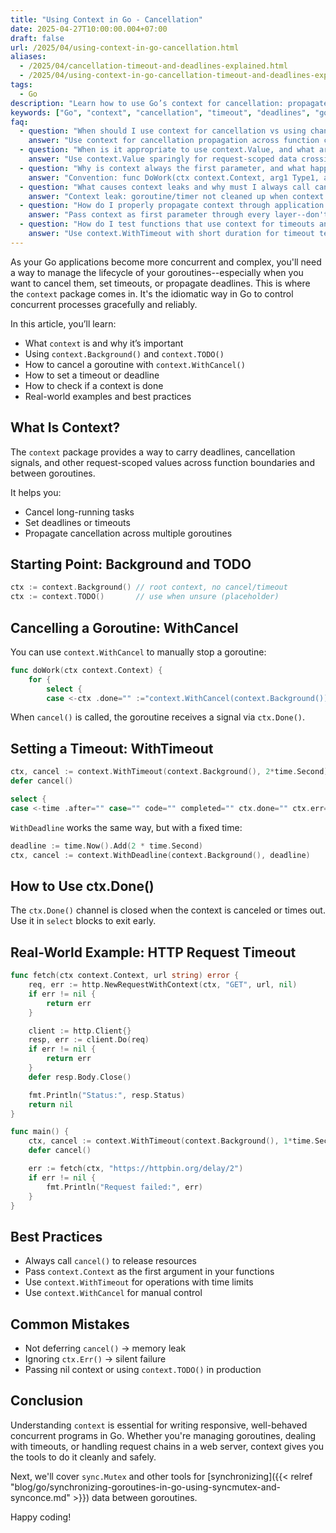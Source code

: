 ```yaml
---
title: "Using Context in Go - Cancellation"
date: 2025-04-27T10:00:00.004+07:00
draft: false
url: /2025/04/using-context-in-go-cancellation.html
aliases:
  - /2025/04/cancellation-timeout-and-deadlines-explained.html
  - /2025/04/using-context-in-go-cancellation-timeout-and-deadlines-explained.html
tags:
  - Go
description: "Learn how to use Go’s context for cancellation: propagate cancel signals across goroutines, avoid leaks with defer cancel, and write resilient handlers."
keywords: ["Go", "context", "cancellation", "timeout", "deadlines", "goroutines"]
faq:
  - question: "When should I use context for cancellation vs using channels or sync primitives?"
    answer: "Use context for cancellation propagation across function calls and goroutines--standardized, composable. Use channels for data flow with cancellation as side effect. Context (cancellation signal): func Process(ctx context.Context, items []Item) error { for _, item := range items { select { case <-ctx.Done(): return ctx.Err(); default: process(item) } } }--stops on cancel. Use when: (1) Request-scoped cancellation: HTTP request canceled, stop all workers. (2) Timeout enforcement: database query, API call--hard deadline. (3) Cascading cancellation: parent goroutine canceled, children stop. (4) Standard library integration: http.NewRequestWithContext, sql.QueryContext. Channels (data + cancellation): done := make(chan struct{}); go func() { for { select { case <-done: return; case item := <-workCh: process(item) } } }(); close(done)--stops and signals completion. Use when: (1) Producer-consumer: channel carries work items, close signals no more. (2) Fan-out pattern: distribute to workers, close to stop. (3) Need to distinguish completion from cancellation: done vs canceled. Comparison: context standardized (first param convention), works with stdlib, timeout/deadline built-in. Channels custom, more flexibility, can carry data. Don't mix: passing both context and done channel--redundant, confusing. Best practice: context for cancellation signal, channels for work distribution. Pattern: accept context in function, check ctx.Done() in loops: for { select { case <-ctx.Done(): return; default: work() } }. HTTP handlers: r.Context() provides request context--canceled when client disconnects. Background jobs: use context.Background() as root, derive timeouts: ctx, cancel := context.WithTimeout(context.Background(), 5*time.Minute)."
  - question: "When is it appropriate to use context.Value, and what are its limitations?"
    answer: "Use context.Value sparingly for request-scoped data crossing API boundaries (request ID, auth token)--not for optional parameters. Avoid for business logic or configuration. Valid use: ctx = context.WithValue(ctx, requestIDKey, uuid.New()); later: id := ctx.Value(requestIDKey).(uuid.UUID). Examples: (1) Request ID for logging: tracing distributed requests. (2) Auth token: JWT extracted from header, passed to services. (3) User identity: authenticated user, used in audit logs. (4) Correlation data: tracing spans, baggage. Invalid use: (1) Optional function parameters: passing timeout via context.Value instead of parameter--wrong, use context.WithTimeout. (2) Configuration: passing DB connection, logger via context--wrong, inject as dependencies. (3) Business data: passing orderID via context--wrong, make it function parameter. Why limitations: (1) Type-unsafe: ctx.Value returns any, need type assertion--runtime panic if wrong. (2) Implicit: hidden dependencies, hard to see what function needs. (3) Not discoverable: can't tell from signature what's in context. (4) Testing harder: must populate context with all values tests need. Best practice: define typed keys: type contextKey string; const requestIDKey contextKey = \"requestID\". Avoid string keys: collisions between packages. Helpers: func RequestIDFromContext(ctx context.Context) (uuid.UUID, bool) { id, ok := ctx.Value(requestIDKey).(uuid.UUID); return id, ok }--type-safe extraction. Go proverb: 'context.Value should inform, not control'--use for observability (logging, tracing), not business logic. Anti-pattern: ctx.Value(\"timeout\")--use context.WithTimeout. ctx.Value(\"db\")--inject DB as struct field. If data is required for function to work: make it parameter, not context value. Production: limit context.Value to cross-cutting concerns: request ID, trace ID, user ID--data that flows through every layer but isn't core to any."
  - question: "Why is context always the first parameter, and what happens if I don't follow this convention?"
    answer: "Convention: func DoWork(ctx context.Context, arg1 Type1, arg2 Type2) error--context first, before other parameters. Consistency aids readability and tooling. Why first: (1) Consistency--every function looks same: db.QueryContext(ctx, query), http.NewRequestWithContext(ctx, method, url, body). (2) Visibility--context handling is important, first position emphasizes it. (3) Tooling--linters check first param is context: revive, staticcheck. (4) Standard library--all stdlib context-aware functions use this convention. What if you don't: (1) Code reviewers confused--not idiomatic. (2) Linters warn--golangci-lint flags non-standard position. (3) Harder refactoring--automated tools expect first param. (4) Team inconsistency--some functions ctx first, others ctx last. Exceptions: methods on types: func (s *Service) Process(id int, ctx context.Context)--still not recommended, prefer func (s *Service) Process(ctx context.Context, id int). Variadic functions: func (s *Service) Process(ctx context.Context, ids ...int)--ctx before variadic. Optional context: func Process(arg string, ctx ...context.Context)--anti-pattern, always require context or don't use it. Migration: adding context to existing function: change func Process(id int) error to func Process(ctx context.Context, id int) error--breaking change, version bump or new function ProcessWithContext. Best practice: always ctx as first param, use context.Background() if no cancellation needed initially--easier to add timeout later. Production: enforce with linter: revive with context-as-argument rule."
  - question: "What causes context leaks and why must I always call cancel() even if context expires naturally?"
    answer: "Context leak: goroutine/timer not cleaned up when context no longer needed--causes memory leak. Always defer cancel() immediately after creating context. Problem: ctx, cancel := context.WithTimeout(context.Background(), 5*time.Second); doWork(ctx)--if doWork returns in 1 second, timer runs for 4 more seconds unnecessarily. Multiply by 1000 requests/sec = thousands of leaked timers. Fix: ctx, cancel := context.WithTimeout(context.Background(), 5*time.Second); defer cancel(); doWork(ctx)--cancel() stops timer immediately when function returns. Why cancel() even if timeout expires: (1) WithTimeout creates goroutine + timer--need cleanup even after expiry. (2) WithCancel allocates resources--must release. (3) Multiple calls safe--cancel() idempotent, calling after expiry is no-op. Memory leak example: func handler(w http.ResponseWriter, r *http.Request) { ctx, _ := context.WithTimeout(r.Context(), 1*time.Second); query(ctx) }--never calls cancel(), timer leaks every request. 1M requests = 1M leaked timers. Correct: func handler(w http.ResponseWriter, r *http.Request) { ctx, cancel := context.WithTimeout(r.Context(), 1*time.Second); defer cancel(); query(ctx) }. Detection: go tool pprof -http=:6060 http://localhost:6060/debug/pprof/heap--shows leaked allocations. Monitor goroutine count: runtime.NumGoroutine()--grows unbounded if leaking. Pattern: always defer cancel() on same line: ctx, cancel := context.WithCancel(ctx); defer cancel()--hard to forget. Exception: none--always call cancel(). Even: ctx, cancel := context.WithCancel(context.Background()); go worker(ctx); shutdown := func() { cancel() }--shutdown calls cancel later, not leaked. Linters: govet warns 'cancel not called' but not always--manual review needed. Best practice: defer cancel() immediately, treat as invariant like defer file.Close()."
  - question: "How do I properly propagate context through application layers (handler -> service -> repository)?"
    answer: "Pass context as first parameter through every layer--don't create new root contexts mid-stack, derive from incoming context. HTTP handler (entry point): func handler(w http.ResponseWriter, r *http.Request) { ctx := r.Context(); user, err := userService.GetUser(ctx, id); ... }. r.Context() provides request context--canceled when client disconnects, has request-scoped values. Service layer: func (s *UserService) GetUser(ctx context.Context, id int) (*User, error) { user, err := s.repo.FindByID(ctx, id); if err != nil { return nil, err }; return user, nil }--passes context down. Repository layer: func (r *UserRepository) FindByID(ctx context.Context, id int) (*User, error) { return r.db.QueryRowContext(ctx, 'SELECT * FROM users WHERE id=$1', id).Scan(&user) }--uses context for query cancellation. Adding timeout at service layer: func (s *UserService) GetUser(ctx context.Context, id int) (*User, error) { ctx, cancel := context.WithTimeout(ctx, 2*time.Second); defer cancel(); return s.repo.FindByID(ctx, id) }--derives from incoming ctx, adds 2s timeout. Why derive: inherits parent cancellation--if handler ctx canceled (client disconnected), service/repo operations also canceled. Don't: create new root: func (s *UserService) GetUser(ctx context.Context, id int) (*User, error) { newCtx := context.Background(); return s.repo.FindByID(newCtx, id) }--breaks cancellation chain, query continues even if client gone. Background workers: use context.Background() as root since no incoming request: go func() { ctx := context.Background(); for { processJob(ctx) } }(). With shutdown: ctx, cancel := context.WithCancel(context.Background()); go worker(ctx); on shutdown: cancel()--stops worker. Testing: pass context.Background() in tests, or context.WithTimeout for timeout tests: ctx, cancel := context.WithTimeout(context.Background(), 100*time.Millisecond); defer cancel(); err := svc.SlowOperation(ctx); assert.Equal(context.DeadlineExceeded, err). Best practice: never create new root context in middle of call stack (except background jobs), always derive from incoming context--preserves cancellation and values."
  - question: "How do I test functions that use context for timeouts and cancellation?"
    answer: "Use context.WithTimeout with short duration for timeout tests, context.WithCancel with manual cancel for cancellation tests--verify function respects context. Test timeout: func TestProcessTimeout(t *testing.T) { ctx, cancel := context.WithTimeout(context.Background(), 10*time.Millisecond); defer cancel(); err := Process(ctx); assert.Equal(t, context.DeadlineExceeded, err) }--Process should return within 10ms with DeadlineExceeded error. Test cancellation: func TestProcessCancellation(t *testing.T) { ctx, cancel := context.WithCancel(context.Background()); go func() { time.Sleep(10 * time.Millisecond); cancel() }(); err := Process(ctx); assert.Equal(t, context.Canceled, err) }--Process should stop when cancel() called. Test context propagation: func TestContextPropagation(t *testing.T) { ctx := context.WithValue(context.Background(), requestIDKey, \"test-123\"); result := ProcessWithContext(ctx); assert.Equal(t, \"test-123\", result.RequestID) }--verify context values passed through. Mock timeouts for external calls: type mockClient struct { delay time.Duration }; func (m *mockClient) Fetch(ctx context.Context) error { select { case <-time.After(m.delay): return nil; case <-ctx.Done(): return ctx.Err() } }--simulates slow operation, respects context. Table-driven timeout tests: tests := []struct { name string; timeout time.Duration; expectErr error }{{\"fast\", 1*time.Second, nil}, {\"timeout\", 10*time.Millisecond, context.DeadlineExceeded}}; for _, tt := range tests { t.Run(tt.name, func(t *testing.T) { ctx, cancel := context.WithTimeout(context.Background(), tt.timeout); defer cancel(); err := SlowFunc(ctx); assert.Equal(t, tt.expectErr, err) }) }. Testing cleanup: verify cancel() called: called := false; cancel := func() { called = true }; defer func() { assert.True(t, called, \"cancel not called\") }()--ensures no leak. Integration tests: use real context with reasonable timeout: ctx, cancel := context.WithTimeout(context.Background(), 5*time.Second); defer cancel(); err := RealAPICall(ctx); assert.NoError(t, err)--tests actual behavior. Best practice: separate unit tests (mock timeouts, fast) from integration tests (real context, slower). Always test that long-running functions respect ctx.Done()--critical for production responsiveness."
---
```


As your Go applications become more concurrent and complex, you'll need a way to manage the lifecycle of your goroutines--especially when you want to cancel them, set timeouts, or propagate deadlines. This is where the `context` package comes in. It's the idiomatic way in Go to control concurrent processes gracefully and reliably.

In this article, you’ll learn:

*   What `context` is and why it’s important
*   Using `context.Background()` and `context.TODO()`
*   How to cancel a goroutine with `context.WithCancel()`
*   How to set a timeout or deadline
*   How to check if a context is done
*   Real-world examples and best practices

What Is Context?
----------------

The `context` package provides a way to carry deadlines, cancellation signals, and other request-scoped values across function boundaries and between goroutines.

It helps you:

*   Cancel long-running tasks
*   Set deadlines or timeouts
*   Propagate cancellation across multiple goroutines

Starting Point: Background and TODO
-----------------------------------

```go
ctx := context.Background() // root context, no cancel/timeout
ctx := context.TODO()       // use when unsure (placeholder)
```

Cancelling a Goroutine: WithCancel
----------------------------------

You can use `context.WithCancel` to manually stop a goroutine:

```go
func doWork(ctx context.Context) {
    for {
        select {
        case <-ctx .done="" :="context.WithCancel(context.Background())" cancel="" canceled="" code="" context="" ctx="" default:="" dowork="" fmt.println="" func="" go="" main="" orking...="" oroutine="" return="" the="" time.millisecond="" time.second="" time.sleep="">
```

When `cancel()` is called, the goroutine receives a signal via `ctx.Done()`.

Setting a Timeout: WithTimeout
------------------------------

```go
ctx, cancel := context.WithTimeout(context.Background(), 2*time.Second)
defer cancel()

select {
case <-time .after="" case="" code="" completed="" ctx.done="" ctx.err="" fmt.println="" ontext="" peration="" time.second="" timeout:="">
```

`WithDeadline` works the same way, but with a fixed time:

```go
deadline := time.Now().Add(2 * time.Second)
ctx, cancel := context.WithDeadline(context.Background(), deadline) 
```

How to Use ctx.Done()
---------------------

The `ctx.Done()` channel is closed when the context is canceled or times out. Use it in `select` blocks to exit early.

Real-World Example: HTTP Request Timeout
----------------------------------------

```go
func fetch(ctx context.Context, url string) error {
    req, err := http.NewRequestWithContext(ctx, "GET", url, nil)
    if err != nil {
        return err
    }

    client := http.Client{}
    resp, err := client.Do(req)
    if err != nil {
        return err
    }
    defer resp.Body.Close()

    fmt.Println("Status:", resp.Status)
    return nil
}

func main() {
    ctx, cancel := context.WithTimeout(context.Background(), 1*time.Second)
    defer cancel()

    err := fetch(ctx, "https://httpbin.org/delay/2")
    if err != nil {
        fmt.Println("Request failed:", err)
    }
} 
```

Best Practices
--------------

*   Always call `cancel()` to release resources
*   Pass `context.Context` as the first argument in your functions
*   Use `context.WithTimeout` for operations with time limits
*   Use `context.WithCancel` for manual control

Common Mistakes
---------------

*   Not deferring `cancel()` -> memory leak
*   Ignoring `ctx.Err()` -> silent failure
*   Passing nil context or using `context.TODO()` in production

Conclusion
----------

Understanding `context` is essential for writing responsive, well-behaved concurrent programs in Go. Whether you're managing goroutines, dealing with timeouts, or handling request chains in a web server, context gives you the tools to do it cleanly and safely.

Next, we'll cover `sync.Mutex` and other tools for [synchronizing]({{< relref "blog/go/synchronizing-goroutines-in-go-using-syncmutex-and-synconce.md" >}}) data between goroutines.

Happy coding!
